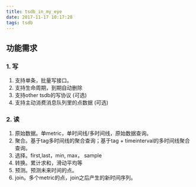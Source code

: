 ```yaml
---
title: tsdb_in_my_eye
date: 2017-11-17 10:17:28
tags: tsdb
---
```


## 功能需求
### 1. 写
1. 支持单条，批量写接口。
2. 支持生命周期，到期自动删除
3. 支持other tsdb的写协议 (可选)
4. 支持主动消费消息队列里的点数据 (可选)

### 2. 读
1. 原始数据。单metric，单时间线/多时间线，原始数据查询。
2. 聚合。基于tag多时间线的聚合查询；基于tag + timeinterval的多时间线聚合查询。
3. 选择。first,last，min, max， sample
4. 转换。累计求和，滑动平均等
5. 预测。预测未来时间的点。
6. join。多个metric的点，join之后产生的新时间序列。
